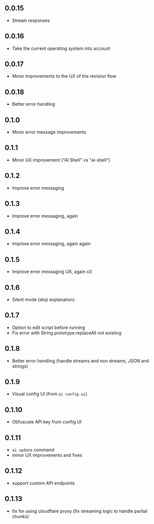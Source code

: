 ## 0.0.15

- Stream responses

## 0.0.16

- Take the current operating system into account

## 0.0.17

- Minor improvements to the UX of the revision flow

## 0.0.18

- Better error handling

## 0.1.0

- Minor error message improvements

## 0.1.1

- Minor UX improvement ("AI Shell" vs "ai-shell")

## 0.1.2

- Improve error messaging

## 0.1.3

- Improve error messaging, again

## 0.1.4

- Improve error messaging, again again

## 0.1.5

- Improve error messaging UX, again x3

## 0.1.6

- Silent mode (skip explanation)

## 0.1.7

- Option to edit script before running
- Fix error with String.prototype.replaceAll not existing

## 0.1.8

- Better error handling (handle streams and non streams, JSON and strings)

## 0.1.9

- Visual config UI (from `ai config ui`)

## 0.1.10

- Obfuscate API key from config UI

## 0.1.11

- `ai update` command
- minor UX improvements and fixes

## 0.1.12

- support custom API endpoints

## 0.1.13

- fix for using cloudflare proxy (fix streaming logic to handle partial chunks)

